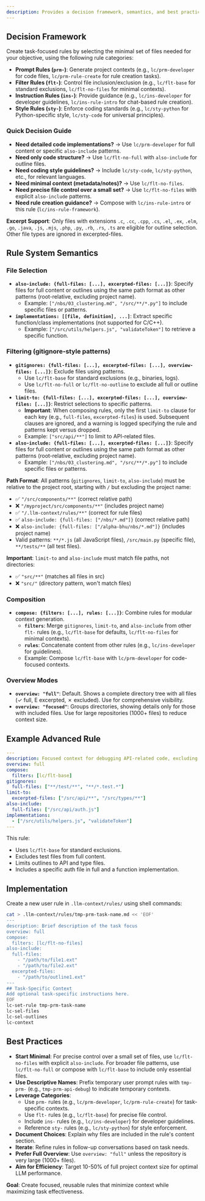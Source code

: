 ```yaml
---
description: Provides a decision framework, semantics, and best practices for creating task-focused rules, including file selection patterns and composition guidelines. Use as core guidance for building custom rules for context generation.
---
```


## Decision Framework

Create task-focused rules by selecting the minimal set of files needed for your objective, using the following rule categories:

- **Prompt Rules (`prm-`)**: Generate project contexts (e.g., `lc/prm-developer` for code files, `lc/prm-rule-create` for rule creation tasks).
- **Filter Rules (`flt-`)**: Control file inclusion/exclusion (e.g., `lc/flt-base` for standard exclusions, `lc/flt-no-files` for minimal contexts).
- **Instruction Rules (`ins-`)**: Provide guidance (e.g., `lc/ins-developer` for developer guidelines, `lc/ins-rule-intro` for chat-based rule creation).
- **Style Rules (`sty-`)**: Enforce coding standards (e.g., `lc/sty-python` for Python-specific style, `lc/sty-code` for universal principles).

### Quick Decision Guide

- **Need detailed code implementations?** → Use `lc/prm-developer` for full content or specific `also-include` patterns.
- **Need only code structure?** → Use `lc/flt-no-full` with `also-include` for outline files.
- **Need coding style guidelines?** → Include `lc/sty-code`, `lc/sty-python`, etc., for relevant languages.
- **Need minimal context (metadata/notes)?** → Use `lc/flt-no-files`.
- **Need precise file control over a small set?** → Use `lc/flt-no-files` with explicit `also-include` patterns.
- **Need rule creation guidance?** → Compose with `lc/ins-rule-intro` or this rule (`lc/ins-rule-framework`).

**Excerpt Support**: Only files with extensions `.c`, `.cc`, `.cpp`, `.cs`, `.el`, `.ex`, `.elm`, `.go`, `.java`, `.js`, `.mjs`, `.php`, `.py`, `.rb`, `.rs`, `.ts` are eligible for outline selection. Other file types are ignored in excerpted-files.

## Rule System Semantics

### File Selection

- **`also-include: {full-files: [...], excerpted-files: [...]}`**: Specify files for full content or outlines using the same path format as other patterns (root-relative, excluding project name).
  - Example: `["/nbs/03_clustering.md", "/src/**/*.py"]` to include specific files or patterns.
- **`implementations: [[file, definition], ...]`**: Extract specific function/class implementations (not supported for C/C++).
  - Example: `["/src/utils/helpers.js", "validateToken"]` to retrieve a specific function.

### Filtering (gitignore-style patterns)

- **`gitignores: {full-files: [...], excerpted-files: [...], overview-files: [...]}`**: Exclude files using patterns.
  - Use `lc/flt-base` for standard exclusions (e.g., binaries, logs).
  - Use `lc/flt-no-full` or `lc/flt-no-outline` to exclude all full or outline files.
- **`limit-to: {full-files: [...], excerpted-files: [...], overview-files: [...]}`**: Restrict selections to specific patterns.
  - **Important**: When composing rules, only the first `limit-to` clause for each key (e.g., `full-files`, `excerpted-files`) is used. Subsequent clauses are ignored, and a warning is logged specifying the rule and patterns kept versus dropped.
  - Example: `["src/api/**"]` to limit to API-related files.
- **`also-include: {full-files: [...], excerpted-files: [...]}`**: Specify files for full content or outlines using the same path format as other patterns (root-relative, excluding project name).
  - Example: `["/nbs/03_clustering.md", "/src/**/*.py"]` to include specific files or patterns.

**Path Format**: All patterns (`gitignores`, `limit-to`, `also-include`) must be relative to the project root, starting with `/` but excluding the project name:

- ✅ `"/src/components/**"` (correct relative path)
- ❌ `"/myproject/src/components/**"` (includes project name)
- ✅ `"/.llm-context/rules/**"` (correct for rule files)
- ✅ `also-include: {full-files: ["/nbs/*.md"]}` (correct relative path)
- ❌ `also-include: {full-files: ["/alpha-bhu/nbs/*.md"]}` (includes project name)
- Valid patterns: `**/*.js` (all JavaScript files), `/src/main.py` (specific file), `**/tests/**` (all test files).

**Important**: `limit-to` and `also-include` must match file paths, not directories:

- ✅ `"src/**"` (matches all files in src)
- ❌ `"src/"` (directory pattern, won't match files)

### Composition

- **`compose: {filters: [...], rules: [...]}`**: Combine rules for modular context generation.
  - **`filters`**: Merge `gitignores`, `limit-to`, and `also-include` from other `flt-` rules (e.g., `lc/flt-base` for defaults, `lc/flt-no-files` for minimal contexts).
  - **`rules`**: Concatenate content from other rules (e.g., `lc/ins-developer` for guidelines).
  - Example: Compose `lc/flt-base` with `lc/prm-developer` for code-focused contexts.

### Overview Modes

- **`overview: "full"`**: Default. Shows a complete directory tree with all files (✓ full, E excerpted, ✗ excluded). Use for comprehensive visibility.
- **`overview: "focused"`**: Groups directories, showing details only for those with included files. Use for large repositories (1000+ files) to reduce context size.

## Example Advanced Rule

```yaml
---
description: Focused context for debugging API-related code, excluding tests
overview: full
compose:
  filters: [lc/flt-base]
gitignores:
  full-files: ["**/test/**", "**/*.test.*"]
limit-to:
  excerpted-files: ["/src/api/**", "/src/types/**"]
also-include:
  full-files: ["/src/api/auth.js"]
implementations:
  - ["/src/utils/helpers.js", "validateToken"]
---
```

This rule:

- Uses `lc/flt-base` for standard exclusions.
- Excludes test files from full content.
- Limits outlines to API and type files.
- Includes a specific auth file in full and a function implementation.

## Implementation

Create a new user rule in `.llm-context/rules/` using shell commands:

```bash
cat > .llm-context/rules/tmp-prm-task-name.md << 'EOF'
---
description: Brief description of the task focus
overview: full
compose:
  filters: [lc/flt-no-files]
also-include:
  full-files:
    - "/path/to/file1.ext"
    - "/path/to/file2.ext"
  excerpted-files:
    - "/path/to/outline1.ext"
---
## Task-Specific Context
Add optional task-specific instructions here.
EOF
lc-set-rule tmp-prm-task-name
lc-sel-files
lc-sel-outlines
lc-context
```

## Best Practices

- **Start Minimal**: For precise control over a small set of files, use `lc/flt-no-files` with explicit `also-include`. For broader file patterns, use `lc/flt-no-full` or compose with `lc/flt-base` to include only essential files.
- **Use Descriptive Names**: Prefix temporary user prompt rules with `tmp-prm-` (e.g., `tmp-prm-api-debug`) to indicate temporary contexts.
- **Leverage Categories**:
  - Use `prm-` rules (e.g., `lc/prm-developer`, `lc/prm-rule-create`) for task-specific contexts.
  - Use `flt-` rules (e.g., `lc/flt-base`) for precise file control.
  - Include `ins-` rules (e.g., `lc/ins-developer`) for developer guidelines.
  - Reference `sty-` rules (e.g., `lc/sty-python`) for style enforcement.
- **Document Choices**: Explain why files are included in the rule's content section.
- **Iterate**: Refine rules in follow-up conversations based on task needs.
- **Prefer Full Overview**: Use `overview: "full"` unless the repository is very large (1000+ files).
- **Aim for Efficiency**: Target 10-50% of full project context size for optimal LLM performance.

**Goal**: Create focused, reusable rules that minimize context while maximizing task effectiveness.

